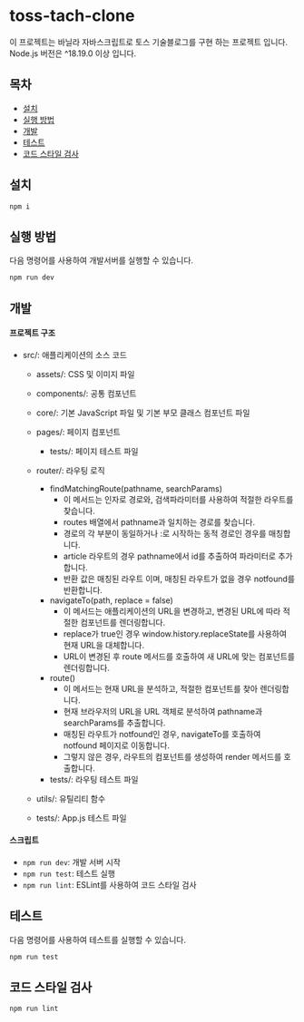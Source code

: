 # toss-tach-clone

이 프로젝트는 바닐라 자바스크립트로 토스 기술블로그를 구현 하는 프로젝트 입니다.
Node.js 버전은 ^18.19.0 이상 입니다.

## 목차

- [설치](#설치)
- [실행 방법](#실행-방법)
- [개발](#개발)
- [테스트](#테스트)
- [코드 스타일 검사](#코드-스타일-검사)

## 설치

```bash
npm i
```

## 실행 방법

다음 명령어를 사용하여 개발서버를 실행할 수 있습니다.

```bash
npm run dev
```

## 개발

#### 프로젝트 구조

- src/: 애플리케이션의 소스 코드

  - assets/: CSS 및 이미지 파일
  - components/: 공통 컴포넌트
  - core/: 기본 JavaScript 파일 및 기본 부모 클래스 컴포넌트 파일
  - pages/: 페이지 컴포넌트
    - tests/: 페이지 테스트 파일
  - router/: 라우팅 로직

    - findMatchingRoute(pathname, searchParams)
      - 이 메서드는 인자로 경로와, 검색파라미터를 사용하여 적절한 라우트를 찾습니다.
      - routes 배열에서 pathname과 일치하는 경로를 찾습니다.
      - 경로의 각 부분이 동일하거나 :로 시작하는 동적 경로인 경우를 매칭합니다.
      - article 라우트의 경우 pathname에서 id를 추출하여 파라미터로 추가합니다.
      - 반환 값은 매칭된 라우트 이며, 매칭된 라우트가 없을 경우 notfound를 반환합니다.
    - navigateTo(path, replace = false)
      - 이 메서드는 애플리케이션의 URL을 변경하고, 변경된 URL에 따라 적절한 컴포넌트를 렌더링합니다.
      - replace가 true인 경우 window.history.replaceState를 사용하여 현재 URL을 대체합니다.
      - URL이 변경된 후 route 메서드를 호출하여 새 URL에 맞는 컴포넌트를 렌더링합니다.
    - route()
      - 이 메서드는 현재 URL을 분석하고, 적절한 컴포넌트를 찾아 렌더링합니다.
      - 현재 브라우저의 URL을 URL 객체로 분석하여 pathname과 searchParams를 추출합니다.
      - 매칭된 라우트가 notfound인 경우, navigateTo를 호출하여 notfound 페이지로 이동합니다.
      - 그렇지 않은 경우, 라우트의 컴포넌트를 생성하여 render 메서드를 호출합니다.
    - tests/: 라우팅 테스트 파일

  - utils/: 유틸리티 함수
  - tests/: App.js 테스트 파일

#### 스크립트

- `npm run dev`: 개발 서버 시작
- `npm run test`: 테스트 실행
- `npm run lint`: ESLint를 사용하여 코드 스타일 검사

## 테스트

다음 명령어를 사용하여 테스트를 실행할 수 있습니다.

```bash
npm run test
```

## 코드 스타일 검사

```bash
npm run lint
```
